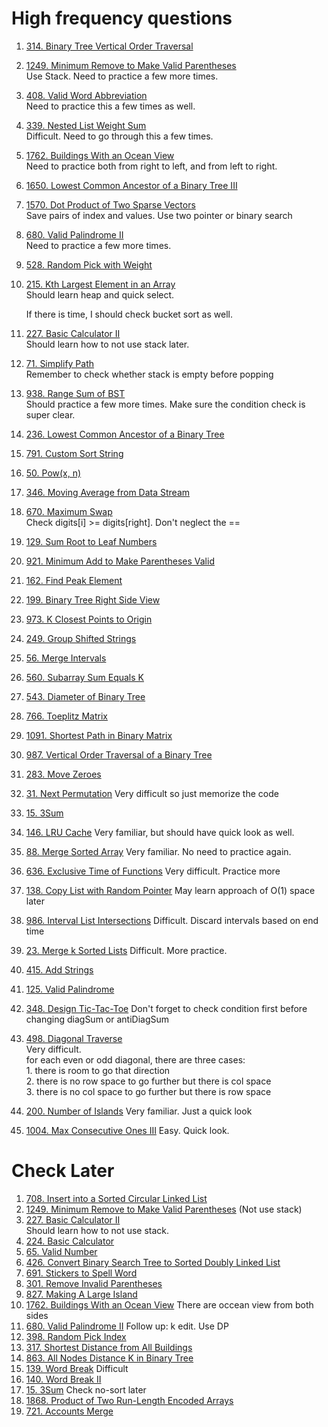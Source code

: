 # High frequency questions
1. [314. Binary Tree Vertical Order Traversal](https://leetcode.com/problems/binary-tree-vertical-order-traversal)
1. [1249. Minimum Remove to Make Valid Parentheses](https://leetcode.com/problems/minimum-remove-to-make-valid-parentheses/)  
   Use Stack. Need to practice a few more times.
1. [408. Valid Word Abbreviation](https://leetcode.com/problems/valid-word-abbreviation)  
   Need to practice this a few times as well.
1. [339. Nested List Weight Sum](https://leetcode.com/problems/nested-list-weight-sum)  
   Difficult. Need to go through this a few times.
1. [1762. Buildings With an Ocean View](https://leetcode.com/problems/buildings-with-an-ocean-view)  
   Need to practice both from right to left, and from left to right.
1. [1650. Lowest Common Ancestor of a Binary Tree III](https://leetcode.com/problems/lowest-common-ancestor-of-a-binary-tree-iii)
1. [1570. Dot Product of Two Sparse Vectors](https://leetcode.com/problems/dot-product-of-two-sparse-vectors)  
   Save pairs of index and values. Use two pointer or binary search
1. [680. Valid Palindrome II](https://leetcode.com/problems/valid-palindrome-ii/)  
   Need to practice a few more times.
1. [528. Random Pick with Weight](https://leetcode.com/problems/random-pick-with-weight)
1. [215. Kth Largest Element in an Array](https://leetcode.com/problems/kth-largest-element-in-an-array)  
   Should learn heap and quick select.

   If there is time, I should check bucket sort as well.  
1. [227. Basic Calculator II](https://leetcode.com/problems/basic-calculator-ii)  
   Should learn how to not use stack later.  
1. [71. Simplify Path](https://leetcode.com/problems/simplify-path)  
   Remember to check whether stack is empty before popping
1. [938. Range Sum of BST](https://leetcode.com/problems/range-sum-of-bst)  
   Should practice a few more times. Make sure the condition check is super clear.
1. [236. Lowest Common Ancestor of a Binary Tree](https://leetcode.com/problems/lowest-common-ancestor-of-a-binary-tree)
1. [791. Custom Sort String](https://leetcode.com/problems/custom-sort-string/)
1. [50. Pow(x, n)](https://leetcode.com/problems/powx-n)
1. [346. Moving Average from Data Stream](https://leetcode.com/problems/moving-average-from-data-stream)
1. [670. Maximum Swap](https://leetcode.com/problems/maximum-swap)  
   Check digits[i] >= digits[right]. Don't neglect the ==    
1. [129. Sum Root to Leaf Numbers](https://leetcode.com/problems/sum-root-to-leaf-numbers)
2. [921. Minimum Add to Make Parentheses Valid](https://leetcode.com/problems/minimum-add-to-make-parentheses-valid/)
3. [162. Find Peak Element](https://leetcode.com/problems/find-peak-element)
4. [199. Binary Tree Right Side View](https://leetcode.com/problems/binary-tree-right-side-view)
5. [973. K Closest Points to Origin](https://leetcode.com/problems/k-closest-points-to-origin/)
6. [249. Group Shifted Strings](https://leetcode.com/problems/group-shifted-strings/)
7. [56. Merge Intervals](https://leetcode.com/problems/merge-intervals)
8. [560. Subarray Sum Equals K](https://leetcode.com/problems/subarray-sum-equals-k)
9. [543. Diameter of Binary Tree](https://leetcode.com/problems/diameter-of-binary-tree)
10. [766. Toeplitz Matrix](https://leetcode.com/problems/toeplitz-matrix)
11. [1091. Shortest Path in Binary Matrix](https://leetcode.com/problems/shortest-path-in-binary-matrix)
12. [987. Vertical Order Traversal of a Binary Tree](https://leetcode.com/problems/vertical-order-traversal-of-a-binary-tree)
13. [283. Move Zeroes](https://leetcode.com/problems/move-zeroes)
14. [31. Next Permutation](https://leetcode.com/problems/next-permutation) Very difficult so just memorize the code
15. [15. 3Sum](https://leetcode.com/problems/3sum)
16. [146. LRU Cache](https://leetcode.com/problems/lru-cache) Very familiar, but should have quick look as well.
17. [88. Merge Sorted Array](https://leetcode.com/problems/merge-sorted-array) Very familiar. No need to practice again.
18. [636. Exclusive Time of Functions](https://leetcode.com/problems/exclusive-time-of-functions) Very difficult. Practice more
19. [138. Copy List with Random Pointer](https://leetcode.com/problems/copy-list-with-random-pointer) May learn approach of O(1) space later
20. [986. Interval List Intersections](https://leetcode.com/problems/interval-list-intersections) Difficult. Discard intervals based on end time
21. [23. Merge k Sorted Lists](https://leetcode.com/problems/merge-k-sorted-lists) Difficult. More practice.
22. [415. Add Strings](https://leetcode.com/problems/add-strings)
23. [125. Valid Palindrome](https://leetcode.com/problems/valid-palindrome)
24. [348. Design Tic-Tac-Toe](https://leetcode.com/problems/design-tic-tac-toe) Don't forget to check condition first before changing diagSum or antiDiagSum
25. [498. Diagonal Traverse](https://leetcode.com/problems/diagonal-traverse)  
    Very difficult.   
    for each even or odd diagonal, there are three cases:  
        1. there is room to go that direction   
        2. there is no row space to go further but there is col space   
        3. there is no col space to go further but there is row space  
 26. [200. Number of Islands](https://leetcode.com/problems/number-of-islands) Very familiar. Just a quick look
 27. [1004. Max Consecutive Ones III](https://leetcode.com/problems/max-consecutive-ones-iii) Easy. Quick look.


# Check Later
1. [708. Insert into a Sorted Circular Linked List](https://leetcode.com/problems/insert-into-a-sorted-circular-linked-list)
2. [1249. Minimum Remove to Make Valid Parentheses](https://leetcode.com/problems/minimum-remove-to-make-valid-parentheses/)  (Not use stack)
3. [227. Basic Calculator II](https://leetcode.com/problems/basic-calculator-ii)  
   Should learn how to not use stack.  
1. [224. Basic Calculator](https://leetcode.com/problems/basic-calculator)
1. [65. Valid Number](https://leetcode.com/problems/valid-number)
1. [426. Convert Binary Search Tree to Sorted Doubly Linked List](https://leetcode.com/problems/convert-binary-search-tree-to-sorted-doubly-linked-list)
1. [691. Stickers to Spell Word](https://leetcode.com/problems/stickers-to-spell-word)
2. [301. Remove Invalid Parentheses](https://leetcode.com/problems/remove-invalid-parentheses)
3. [827. Making A Large Island](https://leetcode.com/problems/making-a-large-island)
4. [1762. Buildings With an Ocean View](https://leetcode.com/problems/buildings-with-an-ocean-view) There are occean view from both sides
5. [680. Valid Palindrome II](https://leetcode.com/problems/valid-palindrome-ii/) Follow up: k edit. Use DP
6. [398. Random Pick Index](https://leetcode.com/problems/random-pick-index)
7. [317. Shortest Distance from All Buildings](https://leetcode.com/problems/shortest-distance-from-all-buildings)
8. [863. All Nodes Distance K in Binary Tree](https://leetcode.com/problems/all-nodes-distance-k-in-binary-tree)
9. [139. Word Break](https://leetcode.com/problems/word-break) Difficult
10. [140. Word Break II](https://leetcode.com/problems/word-break-ii)
11. [15. 3Sum](https://leetcode.com/problems/3sum) Check no-sort later
12. [1868. Product of Two Run-Length Encoded Arrays](https://leetcode.com/problems/product-of-two-run-length-encoded-arrays)
13. [721. Accounts Merge](https://leetcode.com/problems/accounts-merge)
